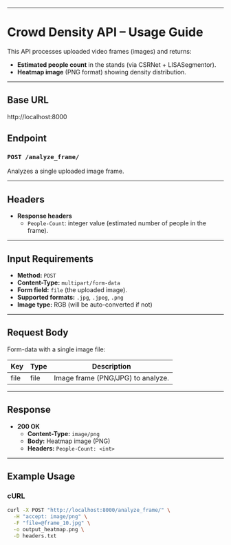 
---
# Crowd Density API – Usage Guide

This API processes uploaded video frames (images) and returns:  
- **Estimated people count** in the stands (via CSRNet + LISASegmentor).  
- **Heatmap image** (PNG format) showing density distribution.  

---

## Base URL
http://localhost:8000

## Endpoint

### `POST /analyze_frame/`

Analyzes a single uploaded image frame.  

---

## Headers

- **Response headers**
  - `People-Count`: integer value (estimated number of people in the frame).

---

## Input Requirements

- **Method:** `POST`  
- **Content-Type:** `multipart/form-data`  
- **Form field:** `file` (the uploaded image).  
- **Supported formats:** `.jpg`, `.jpeg`, `.png`  
- **Image type:** RGB (will be auto-converted if not)  

---

## Request Body

Form-data with a single image file:

| Key   | Type | Description                        |
|-------|------|------------------------------------|
| file  | file | Image frame (PNG/JPG) to analyze. |

---

## Response

- **200 OK**
  - **Content-Type:** `image/png`
  - **Body:** Heatmap image (PNG)  
  - **Headers:** `People-Count: <int>`  
---

## Example Usage

### cURL

```bash
curl -X POST "http://localhost:8000/analyze_frame/" \
  -H "accept: image/png" \
  -F "file=@frame_10.jpg" \
  -o output_heatmap.png \
  -D headers.txt
